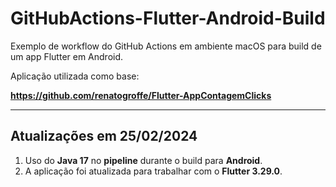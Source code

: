 # GitHubActions-Flutter-Android-Build
Exemplo de workflow do GitHub Actions em ambiente macOS para build de um app Flutter em Android.

Aplicação utilizada como base:

**https://github.com/renatogroffe/Flutter-AppContagemClicks**


---

## Atualizações em 25/02/2024

1) Uso do **Java 17** no **pipeline** durante o build para **Android**.
2) A aplicação foi atualizada para trabalhar com o **Flutter 3.29.0**.
